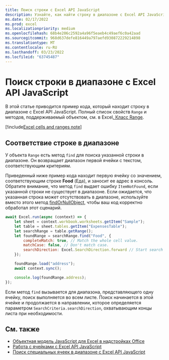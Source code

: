 ```yaml
---
title: Поиск строки с Excel API JavaScript
description: Узнайте, как найти строку в диапазоне с Excel API JavaScript.
ms.date: 02/17/2022
ms.prod: excel
ms.localizationpriority: medium
ms.openlocfilehash: 68b4e206c2592a4a96f5eaeb4c49aef6c0a42aad
ms.sourcegitcommit: 968d637defe816449a797aefd930872229214898
ms.translationtype: MT
ms.contentlocale: ru-RU
ms.lasthandoff: 03/23/2022
ms.locfileid: "63745487"
---
```

# <a name="find-a-string-within-a-range-using-the-excel-javascript-api"></a>Поиск строки в диапазоне с Excel API JavaScript

В этой статье приводится пример кода, который находит строку в диапазоне с Excel API JavaScript. Полный список свойств `Range` и методов, поддерживаемый объектом, см. в Excel[. Класс Range](/javascript/api/excel/excel.range).

[!include[Excel cells and ranges note](../includes/note-excel-cells-and-ranges.md)]

## <a name="match-a-string-within-a-range"></a>Соответствие строке в диапазоне

У объекта `Range` есть метод `find` для поиска указанной строки в диапазоне. Он возвращает диапазон первой ячейки с текстом, соответствующим критериям.

Приведенный ниже пример кода находит первую ячейку со значением, соответствующим строке **Food** (Еда), и заносит ее адрес в консоль. Обратите внимание, что метод `find` выдает ошибку `ItemNotFound`, если указанной строки не существует в диапазоне. Если ожидается, что указанная строка может отсутствовать в диапазоне, используйте вместо этого метод [findOrNullObject](../develop/application-specific-api-model.md#ornullobject-methods-and-properties), чтобы ваш код корректно обработал этот сценарий.

```js
await Excel.run(async (context) => {
    let sheet = context.workbook.worksheets.getItem("Sample");
    let table = sheet.tables.getItem("ExpensesTable");
    let searchRange = table.getRange();
    let foundRange = searchRange.find("Food", {
        completeMatch: true, // Match the whole cell value.
        matchCase: false, // Don't match case.
        searchDirection: Excel.SearchDirection.forward // Start search at the beginning of the range.
    });

    foundRange.load("address");
    await context.sync();

    console.log(foundRange.address);
});
```

Если метод `find` вызывается для диапазона, представляющего одну ячейку, поиск выполняется во всем листе. Поиск начинается в этой ячейке и продолжается в направлении, которое определяется параметром `SearchCriteria.searchDirection`, охватывающим концы листа при необходимости.

## <a name="see-also"></a>См. также

- [Объектная модель JavaScript для Excel в надстройках Office](excel-add-ins-core-concepts.md)
- [Работа с ячейками с Excel API JavaScript](excel-add-ins-cells.md)
- [Поиск специальных ячеек в диапазоне с Excel API JavaScript](excel-add-ins-ranges-special-cells.md)
